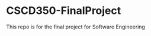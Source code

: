 CSCD350-FinalProject
====================

This repo is for the final project for Software Engineering

